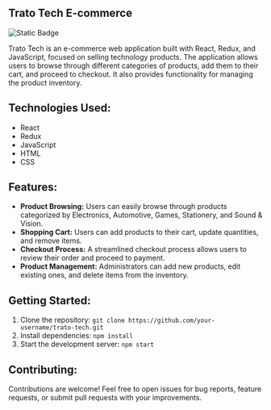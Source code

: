 ## Trato Tech E-commerce 

![Static Badge](https://img.shields.io/badge/Status-Finalizado-green)

Trato Tech is an e-commerce web application built with React, Redux, and JavaScript, focused on selling technology products. The application allows users to browse through different categories of products, add them to their cart, and proceed to checkout. It also provides functionality for managing the product inventory.

## Technologies Used:
   * React
   * Redux
   * JavaScript
   * HTML
   * CSS

## Features:

* **Product Browsing:** Users can easily browse through products categorized by Electronics, Automotive, Games, Stationery, and Sound & Vision.
* **Shopping Cart:** Users can add products to their cart, update quantities, and remove items.
* **Checkout Process:** A streamlined checkout process allows users to review their order and proceed to payment.
* **Product Management:** Administrators can add new products, edit existing ones, and delete items from the inventory.


## Getting Started:

1. Clone the repository: `git clone https://github.com/your-username/trato-tech.git`
2. Install dependencies: `npm install`
3. Start the development server: `npm start`

## Contributing:

Contributions are welcome! Feel free to open issues for bug reports, feature requests, or submit pull requests with your improvements. 
